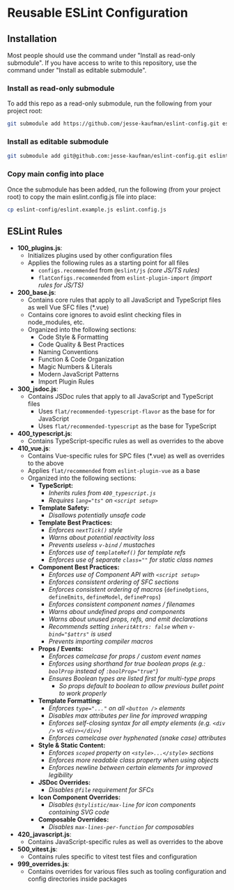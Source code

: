 # Reusable ESLint Configuration

## Installation

Most people should use the command under "Install as read-only submodule". If you have access to
write to this repository, use the command under "Install as editable submodule".

### Install as read-only submodule

To add this repo as a read-only submodule, run the following from your project root:

```bash
git submodule add https://github.com/jesse-kaufman/eslint-config.git eslint-config
```

### Install as editable submodule

```bash
git submodule add git@github.com:jesse-kaufman/eslint-config.git eslint-config
```

### Copy main config into place

Once the submodule has been added, run the following (from your project root) to copy the main
eslint.config.js file into place:

```bash
cp eslint-config/eslint.example.js eslint.config.js
```

## ESLint Rules

- **100_plugins.js**:
    - Initializes plugins used by other configuration files
    - Applies the following rules as a starting point for all files
        - `configs.recommended` from `@eslint/js` _(core JS/TS rules)_
        - `flatConfigs.recommended` from `eslint-plugin-import` _(import rules for JS/TS)_
- **200_base.js**:
    - Contains core rules that apply to all JavaScript and TypeScript files as well Vue SFC files (*.vue)
    - Contains core ignores to avoid eslint checking files in node_modules, etc.
    - Organized into the following sections:
        - Code Style & Formatting
        - Code Quality & Best Practices
        - Naming Conventions
        - Function & Code Organization
        - Magic Numbers & Literals
        - Modern JavaScript Patterns
        - Import Plugin Rules
- **300_jsdoc.js**:
    - Contains JSDoc rules that apply to all JavaScript and TypeScript files
        - Uses `flat/recommended-typescript-flavor` as the base for for JavaScript
        - Uses `flat/recommended-typescript` as the base for TypeScript
- **400_typescript.js**:
    - Contains TypeScript-specific rules as well as overrides to the above
- **410_vue.js**:
    - Contains Vue-specific rules for SPC files (*.vue) as well as overrides to the above
    - Applies `flat/recommended` from `eslint-plugin-vue` as a base
    - Organized into the following sections:
        - **TypeScript:**
            - _Inherits rules from `400_typescript.js`_
            - _Requires `lang="ts"` on `<script setup>`_
        - **Template Safety:**
            - _Disallows potentially unsafe code_
        - **Template Best Practices:**
            - _Enforces `nextTick()` style_
            - _Warns about potential reactivity loss_
            - _Prevents useless `v-bind` / mustaches_
            - _Enforces use of `templateRef()` for template refs_
            - _Enforces use of separate `class=""` for static class names_
        - **Component Best Practices:**
            - _Enforces use of Component API with `<script setup>`_
            - _Enforces consistent ordering of SFC sections_
            - _Enforces consistent ordering of macros_ (`defineOptions`, `defineEmits`, `defineModel`,
              `defineProps`)
            - _Enforces consistent component names / filenames_
            - _Warns about undefined props and components_
            - _Warns about unused props, refs, and emit declarations_
            - _Recommends setting `inheritAttrs: false` when `v-bind="$attrs"` is used_
            - _Prevents importing compiler macros_
        - **Props / Events:**
            - _Enforces camelcase for props / custom event names_
            - _Enforces using shorthand for true boolean props (e.g.: `boolProp` instead of `:boolProp="true"`)_
            - _Ensures Boolean types are listed first for multi-type props_
                - _So props default to boolean to allow previous bullet point to work properly_
        - **Template Formatting:**
            - _Enforces `type="..."` on all `<button />` elements_
            - _Disables max attributes per line for improved wrapping_
            - _Enforces self-closing syntax for all empty elements (e.g. `<div />` vs `<div></div>`)_
            - _Enforces camelcase over hyphenated (snake case) attributes_
        - **Style & Static Content:**
            - _Enforces `scoped` property on `<style>...</style>` sections_
            - _Enforces more readable class property when using objects_
            - _Enforces newline between certain elements for improved legibility_
        - **JSDoc Overrides:**
            - _Disables `@file` requirement for SFCs_
        - **Icon Component Overrides:**
            - _Disables `@stylistic/max-line` for icon components containing SVG code_
        - **Composable Overrides:**
            - _Disables `max-lines-per-function` for composables_
- **420_javascript.js**:
    - Contains JavaScript-specific rules as well as overrides to the above
- **500_vitest.js**:
    - Contains rules specific to vitest test files and configuration
- **999_overrides.js**:
    - Contains overrides for various files such as tooling configuration and config directories
      inside packages
